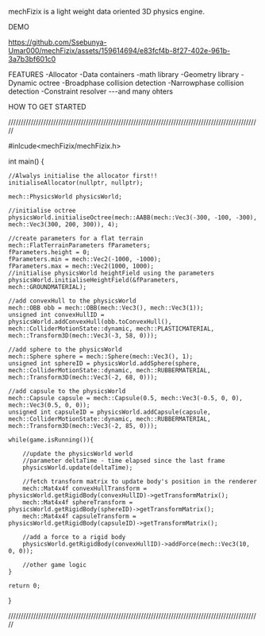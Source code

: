mechFizix is a light weight data oriented 3D physics engine.

DEMO


https://github.com/Ssebunya-Umar000/mechFizix/assets/159614694/e83fcf4b-8f27-402e-961b-3a7b3bf601c0






FEATURES
-Allocator
-Data containers
-math library
-Geometry library
-Dynamic octree
-Broadphase collision detection
-Narrowphase collision detection
-Constraint resolver
---and many ohters

HOW TO GET STARTED 


/////////////////////////////////////////////////////////////////////////////////////////////////////


#inlcude<mechFizix/mechFizix.h>

int main()
{

	//Alwalys initialise the allocator first!!
	initialiseAllocator(nullptr, nullptr);
	
	mech::PhysicsWorld physicsWorld;
	
	//initialise octree 
	physicsWorld.initialiseOctree(mech::AABB(mech::Vec3(-300, -100, -300), mech::Vec3(300, 200, 300)), 4);

	//create parameters for a flat terrain
	mech::FlatTerrainParameters fParameters;
	fParameters.height = 0;
	fParameters.min = mech::Vec2(-1000, -1000);
	fParameters.max = mech::Vec2(1000, 1000);
	//initialise physicsWorld heightField using the parameters
	physicsWorld.initialiseHeightField(&fParameters, mech::GROUNDMATERIAL);
	
	//add convexHull to the physicsWorld
	mech::OBB obb = mech::OBB(mech::Vec3(), mech::Vec3(1));
	unsigned int convexHullID = physicsWorld.addConvexHull(obb.toConvexHull(), mech::ColliderMotionState::dynamic, mech::PLASTICMATERIAL, mech::Transform3D(mech::Vec3(-3, 58, 0)));
	
	//add sphere to the physicsWorld
	mech::Sphere sphere = mech::Sphere(mech::Vec3(), 1);
	unsigned int sphereID = physicsWorld.addSphere(sphere, mech::ColliderMotionState::dynamic, mech::RUBBERMATERIAL, mech::Transform3D(mech::Vec3(-2, 68, 0)));
	
	//add capsule to the physicsWorld
	mech::Capsule capsule = mech::Capsule(0.5, mech::Vec3(-0.5, 0, 0), mech::Vec3(0.5, 0, 0));
	unsigned int capsuleID = physicsWorld.addCapsule(capsule, mech::ColliderMotionState::dynamic, mech::RUBBERMATERIAL, mech::Transform3D(mech::Vec3(-2, 85, 0)));
	
	while(game.isRunning()){
		
		//update the physicsWorld world 
		//parameter deltaTime - time elapsed since the last frame
		physicsWorld.update(deltaTime);
		
		//fetch transform matrix to update body's position in the renderer
		mech::Mat4x4f convexHullTransform = physicsWorld.getRigidBody(convexHullID)->getTransformMatrix();
		mech::Mat4x4f sphereTransform = physicsWorld.getRigidBody(sphereID)->getTransformMatrix();
		mech::Mat4x4f capsuleTransform = physicsWorld.getRigidBody(capsuleID)->getTransformMatrix();
		 
		//add a force to a rigid body
		physicsWorld.getRigidBody(convexHullID)->addForce(mech::Vec3(10, 0, 0));
		
		//other game logic
	}
	
	return 0;
}


/////////////////////////////////////////////////////////////////////////////////////////////////////
